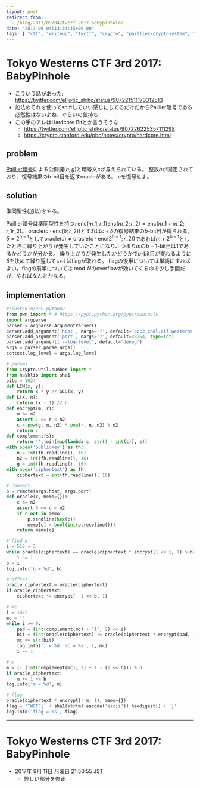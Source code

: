 ```yaml
---
layout: post
redirect_from:
  - /blog/2017/09/04/twctf-2017-babypinhole/
date: "2017-09-04T13:34:15+09:00"
tags: [ "ctf", "writeup", "twctf", "crypto", "paillier-cryptosystem", "homomorphic-property", "hardcore-bit" ]
---
```


# Tokyo Westerns CTF 3rd 2017: BabyPinhole

-   こういう話があった: <https://twitter.com/elliptic_shiho/status/907221511173312513>
-   加法のそれを使ってshiftしていい感じにしてるだけだからPaillier暗号である必然性はないよね、ぐらいの気持ち
-   この手のアレはHardcore Bitとか言うそうな
    -   <https://twitter.com/elliptic_shiho/status/907226225357111298>
    -   <https://crypto.stanford.edu/pbc/notes/crypto/hardcore.html>

## problem

[Paillier暗号](https://ja.wikipedia.org/wiki/Paillier%E6%9A%97%E5%8F%B7)による公開鍵$(n, g)$と暗号文$c$が与えられている。
整数$b$が固定されており、復号結果の$b$-bit目を返すoracleがある。
$c$を復号せよ。

## solution

準同型性(加法)をやる。

Paillier暗号は準同型性を持つ: $\mathrm{enc}(m\_1 ; r\_1) \mathrm{enc}(m\_2 ; r\_2) = \mathrm{enc}(m\_1 + m\_2 ; r\_1 r\_2)$。
$\mathrm{oracle}(c \cdot \mathrm{enc}(\delta ; r\_2))$とすれば$c + \delta$の復号結果の$b$-bit目が得られる。
$\delta = 2^{b-1}$として$\mathrm{oracle}(c ) \ne \mathrm{oracle}(c \cdot \mathrm{enc}(2^{b-1} ; r\_2))$であれば$m + 2^{b-1}$としたときに繰り上がりが発生していたことになり、つまり$m$の$b-1$-bit目は$1$であるかどうかが分かる。
繰り上がりが発生したかどうかで$b$-bit目が変わるように$\delta$を決めて繰り返していけばflagが取れる。
flagの後半については単純にすればよい。flagの前半については$\bmod N$のoverflowが効いてくるので少し手間だが、やればなんとかなる。

## implementation

``` python
#!/usr/bin/env python2
from pwn import * # https://pypi.python.org/pypi/pwntools
import argparse
parser = argparse.ArgumentParser()
parser.add_argument('host', nargs='?', default='ppc2.chal.ctf.westerns.tokyo')
parser.add_argument('port', nargs='?', default=38264, type=int)
parser.add_argument('--log-level', default='debug')
args = parser.parse_args()
context.log_level = args.log_level

# params
from Crypto.Util.number import *
from hashlib import sha1
bits = 1024
def LCM(x, y):
    return x * y // GCD(x, y)
def L(x, n):
    return (x - 1) // n
def encrypt(m, r):
    m %= n2
    assert 1 <= r < n2
    c = pow(g, m, n2) * pow(r, n, n2) % n2
    return c
def complement(s):
    return ''.join(map(lambda c: str(1 - int(c)), s))
with open('publickey') as fh:
    n = int(fh.readline(), 16)
    n2 = int(fh.readline(), 16)
    g = int(fh.readline(), 16)
with open('ciphertext') as fh:
    ciphertext = int(fh.readline(), 16)

# connect
p = remote(args.host, args.port)
def oracle(c, memo={}):
    c %= n2
    assert 0 <= c < n2
    if c not in memo:
        p.sendline(hex(c))
        memo[c] = bool(int(p.recvline()))
    return memo[c]

# find b
i = 512 + 3
while oracle(ciphertext) == oracle(ciphertext * encrypt(1 << i, 1) % n2):
    i -= 1
b = i
log.info('b = %d', b)

# offset
oracle_ciphertext = oracle(ciphertext)
if oracle_ciphertext:
    ciphertext *= encrypt(- 1 << b, 1)

# mc
i = 1023
mc = ''
while i >= 0:
    pad = (int(complement(mc) + '1', 2) << i)
    bit = (int(oracle(ciphertext) != oracle(ciphertext * encrypt(pad, 1) % n2)))
    mc += str(bit)
    log.info('i = %d: mc = %s', i, mc)
    i -= 1

# m
m = (- (int(complement(mc), 2) + 1 - (1 << b))) % n
if oracle_ciphertext:
    m += 1 << b
log.info('m = %d', m)

# flag
oracle(ciphertext * encrypt(- m, 1), memo={})
flag = 'TWCTF{' + sha1(str(m).encode('ascii')).hexdigest() + '}'
log.info('flag = %s', flag)
```

---

# Tokyo Westerns CTF 3rd 2017: BabyPinhole

-   2017年  9月 11日 月曜日 21:50:55 JST
    -   怪しい部分を修正
